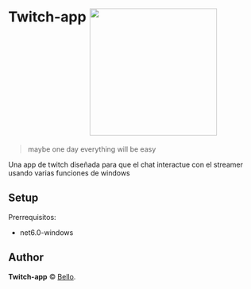 # Twitch-app <img src="https://i.imgur.com/EZ3VyL9.gif" align="top" width="256" height="256">

> maybe one day everything will be easy

Una app de twitch diseñada para que el chat interactue con el streamer usando varias funciones de windows

## Setup

Prerrequisitos:

-   net6.0-windows

## Author

**Twitch-app** © [Bello](https://github.com/Bello-dev).  
